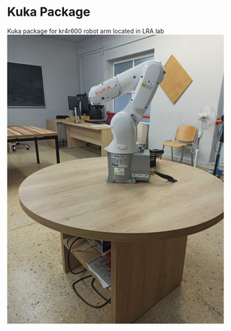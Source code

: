 # Kuka Package

Kuka package for kr4r600 robot arm located in LRA lab
![image description](imgs/IMG_20221207_162740.jpg)
